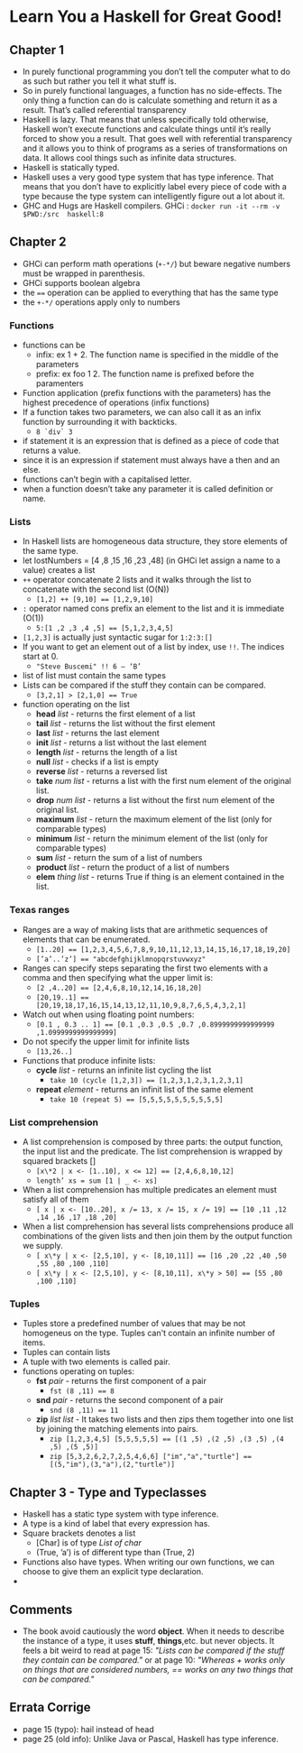 # Learn You a Haskell for Great Good! 

## Chapter 1
* In purely functional programming you don’t tell the computer what to do as such but rather you tell it what stuff is. 
* So in purely functional languages, a function has no side-effects. The only thing a function can do is calculate something and return it as a result. That’s called referential transparency 
* Haskell is lazy. That means that unless specifically told otherwise, Haskell won’t execute functions and calculate things until it’s really forced to show you a result. That goes well with referential transparency and it allows you to think of programs as a series of transformations on data. It allows cool things such as infinite data structures.
* Haskell is statically typed. 
* Haskell uses a very good type system that has type inference. That means that you don’t have to explicitly label every piece of code with a type because the type system can intelligently figure out a lot about it. 
* GHC and Hugs are Haskell compilers. GHCi : ``docker run -it --rm -v $PWD:/src  haskell:8``
## Chapter 2
* GHCi can perform math operations (``+-*/``) but beware negative numbers must be wrapped in parenthesis.
* GHCi supports boolean algebra
* the ``==`` operation can be applied to everything that has the same type 
* the ``+-*/`` operations apply only to numbers
### Functions
* functions can be 
    * infix: ex 1 + 2. The function name is specified in the middle of the parameters
    * prefix: ex foo 1 2. The function name is prefixed before the paramenters
* Function application (prefix functions with the parameters) has the highest precedence of operations (infix functions)  
* If a function takes two parameters, we can also call it as an infix function by surrounding it with backticks. 
    * ``8 `div` 3``
* if statement it is an expression that is defined as a piece of code that returns a value. 
* since it is an expression if statement must always have a then and an else. 
* functions can’t begin with a capitalised letter. 
* when a function doesn’t take any parameter it is called definition or name.
### Lists
* In Haskell lists are homogeneous data structure, they store elements of the same type.
* let lostNumbers = [4 ,8 ,15 ,16 ,23 ,48] (in GHCi let assign a name to a value) creates a list 
* ``++`` operator concatenate 2 lists and it walks through the list to concatenate with the second list (O(N)) 
    * ``[1,2] ++ [9,10] == [1,2,9,10]``
* ``:`` operator named cons prefix an element to the list and it is immediate (O(1)) 
    * ``5:[1 ,2 ,3 ,4 ,5] == [5,1,2,3,4,5]``
* ``[1,2,3]`` is actually just syntactic sugar for ``1:2:3:[]``
* If you want to get an element out of a list by index, use ``!!``. The indices start at 0. 
    * ``"Steve Buscemi" !! 6 — ‘B’``
* list of list must contain the same types
* Lists can be compared if the stuff they contain can be compared. 
    * ``[3,2,1] > [2,1,0] == True``
* function operating on the list
    * __head__ _list_ - returns the first element of a list
    * __tail__ _list_ -  returns the list without the first element 
    * __last__ _list_ -  returns the last element 
    * __init__ _list_ -  returns a list without the last element
    * __length__ _list_ -  returns the length of a list 
    * __null__ _list_ -  checks if a list is empty
    * __reverse__ _list_ -  returns a reversed list
    * __take__ _num list_ - returns a list with the first num element of the original list.
    * __drop__ _num list_ - returns a list without the first num element of the original list.
    * __maximum__ _list_ - return the maximum element of the list (only for comparable types)
    * __minimum__  _list_ - return the minimum element of the list (only for comparable types)
    * __sum__ _list_ - return the sum of a list of numbers
    * __product__ _list_ - return the product of a list of numbers
    * __elem__ _thing list_ - returns True if thing is an element contained in the list.
### Texas ranges
 * Ranges are a way of making lists that are arithmetic sequences of elements that can be enumerated.
    * ``[1..20] == [1,2,3,4,5,6,7,8,9,10,11,12,13,14,15,16,17,18,19,20]``
    * ``[’a’..’z’] == "abcdefghijklmnopqrstuvwxyz"``
 * Ranges can specify steps separating the first two elements with a comma and then specifying what the upper limit is:
    * ``[2 ,4..20] == [2,4,6,8,10,12,14,16,18,20]``
    * ``[20,19..1] == [20,19,18,17,16,15,14,13,12,11,10,9,8,7,6,5,4,3,2,1]``
 * Watch out when using floating point numbers:
    * ``[0.1 , 0.3 .. 1] == [0.1 ,0.3 ,0.5 ,0.7 ,0.8999999999999999 ,1.0999999999999999]``
 * Do not specify the upper limit for infinite lists
    * ``[13,26..]``
 * Functions that produce infinite lists:
    * __cycle__ _list_ - returns an infinite list cycling the list
       * ``take 10 (cycle [1,2,3]) == [1,2,3,1,2,3,1,2,3,1]``
    * __repeat__ _element_ - returns an infinit list of the same element
       * ``take 10 (repeat 5) == [5,5,5,5,5,5,5,5,5,5]``
### List comprehension
 * A list comprehension is composed by three parts: the output function, the input list and the predicate. The list comprehension is wrapped by squared brackets []
    * ``[x\*2 | x <- [1..10], x <= 12] == [2,4,6,8,10,12]``
    * ``length’ xs = sum [1 | _ <- xs]``
 * When a list comprehension has multiple predicates an element must satisfy all of them
    * ``[ x | x <- [10..20], x /= 13, x /= 15, x /= 19] == [10 ,11 ,12 ,14 ,16 ,17 ,18 ,20]``
 * When a list comprehension has several lists comprehensions produce all combinations of the given lists and then join them by the output function we supply.
    * ``[ x\*y | x <- [2,5,10], y <- [8,10,11]] == [16 ,20 ,22 ,40 ,50 ,55 ,80 ,100 ,110]``
    * ``[ x\*y | x <- [2,5,10], y <- [8,10,11], x\*y > 50] == [55 ,80 ,100 ,110]``
### Tuples
  * Tuples store a predefined number of values that may be not homogeneus on the type. Tuples can't contain an infinite number of items.
  * Tuples can contain lists
  * A tuple with two elements is called pair.
  * functions operating on tuples:
    * __fst__ _pair_ - returns the first component of a pair
      * ``fst (8 ,11) == 8``
    * __snd__ _pair_ - returns the second component of a pair
      * ``snd (8 ,11) == 11``
    * __zip__ _list list_ - It takes two lists and then zips them together into one list by joining the matching elements into pairs.
      * ``zip [1,2,3,4,5] [5,5,5,5,5] == [(1 ,5) ,(2 ,5) ,(3 ,5) ,(4 ,5) ,(5 ,5)]``
      * ``zip [5,3,2,6,2,7,2,5,4,6,6] ["im","a","turtle"] == [(5,"im"),(3,"a"),(2,"turtle")]``
## Chapter 3 - Type and Typeclasses
 * Haskell has a static type system with type inference.
 * A type is a kind of label that every expression has.
 * Square brackets denotes a list 
    * [Char] is of type *List of char* 
    * (True, ’a’) is of different type than (True, 2)
 * Functions also have types. When writing our own functions, we can choose to give them an explicit type declaration.
 *    

## Comments
 * The book avoid cautiously the word **object**. When it needs to describe the instance of a type, it uses **stuff**, **things**,etc. but never objects. It feels a bit weird to read at page 15: _"Lists can be compared if the stuff they contain can be compared."_ or at page 10: _"Whereas + works only on things that are considered numbers, == works on any two things that can be compared."_
## Errata Corrige
* page 15 (typo): hail instead of head
* page 25 (old info): Unlike Java or Pascal, Haskell has type inference.
